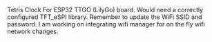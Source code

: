 Tetris Clock For ESP32 TTGO (LilyGo) board. Would need a correctly configured TFT_eSPI library. Remember to update the WiFi SSID and password. I am working on integrating wifi manager for on the fly wifi network changes. 
